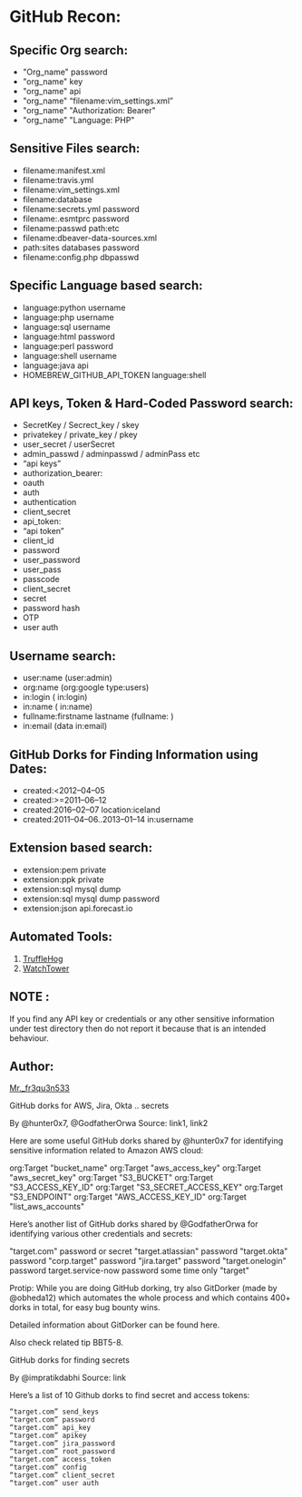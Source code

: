 # GitHub Recon:

## Specific Org search:
- "Org_name" password
- "org_name" key
- "org_name" api
- "org_name" “filename:vim_settings.xml”
- "org_name" "Authorization: Bearer"
- "org_name" "Language: PHP"

## Sensitive Files search:

- filename:manifest.xml
- filename:travis.yml
- filename:vim_settings.xml
- filename:database
- filename:secrets.yml password
- filename:.esmtprc password
- filename:passwd path:etc
- filename:dbeaver-data-sources.xml
- path:sites databases password
- filename:config.php dbpasswd

## Specific Language based search:

- language:python username
- language:php username
- language:sql username
- language:html password
- language:perl password
- language:shell username
- language:java api
- HOMEBREW_GITHUB_API_TOKEN language:shell

## API keys, Token & Hard-Coded Password search:
 
- SecretKey / Secrect_key / skey
- privatekey / private_key / pkey
- user_secret / userSecret
- admin_passwd / adminpasswd / adminPass etc
- “api keys”
- authorization_bearer:
- oauth
- auth
- authentication
- client_secret
- api_token:
- “api token”
- client_id
- password
- user_password
- user_pass
- passcode
- client_secret
- secret
- password hash
- OTP
- user auth

## Username search:

- user:name (user:admin)
- org:name (org:google type:users)
- in:login (<username> in:login)
- in:name (<username> in:name)
- fullname:firstname lastname (fullname:<name> <surname>)
- in:email (data in:email)

## GitHub Dorks for Finding Information using Dates:

- created:<2012–04–05
- created:>=2011–06–12
- created:2016–02–07 location:iceland
- created:2011–04–06..2013–01–14 <user> in:username

## Extension based search:

- extension:pem private
- extension:ppk private
- extension:sql mysql dump
- extension:sql mysql dump password
- extension:json api.forecast.io

## Automated Tools:

1. [TruffleHog](https://github.com/dxa4481/truffleHog)
2. [WatchTower](https://radar.nightfall.ai/)

## NOTE :
If you find any API key or credentials or any other sensitive information under test directory then do not report it because that is an intended behaviour.

## Author:
[Mr._fr3qu3n533](https://twitter.com/mr_fr3qu3n533)

GitHub dorks for AWS, Jira, Okta .. secrets

By @hunter0x7, @GodfatherOrwa
Source: link1, link2

Here are some useful GitHub dorks shared by @hunter0x7 for identifying sensitive information related to Amazon AWS cloud:

org:Target "bucket_name"
org:Target "aws_access_key"
org:Target "aws_secret_key"
org:Target "S3_BUCKET"
org:Target "S3_ACCESS_KEY_ID"
org:Target "S3_SECRET_ACCESS_KEY"
org:Target "S3_ENDPOINT"
org:Target "AWS_ACCESS_KEY_ID"
org:Target "list_aws_accounts"

Here’s another list of GitHub dorks shared by @GodfatherOrwa for identifying various other credentials and secrets:

"target.com" password or secret
"target.atlassian" password
"target.okta" password
"corp.target" password
"jira.target" password
"target.onelogin" password
target.service-now password
some time only "target"

Protip: While you are doing GitHub dorking, try also GitDorker (made by @obheda12) which automates the whole process and which contains 400+ dorks in total, for easy bug bounty wins.

Detailed information about GitDorker can be found here.

Also check related tip BBT5-8.

 GitHub dorks for finding secrets

By @impratikdabhi
Source: link

Here’s a list of 10 Github dorks to find secret and access tokens:

    “target.com” send_keys
    “target.com” password
    “target.com” api_key
    “target.com” apikey
    “target.com” jira_password
    “target.com” root_password
    “target.com” access_token
    “target.com” config
    “target.com” client_secret
    “target.com” user auth
